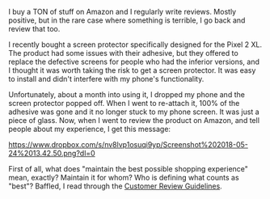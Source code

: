 I buy a TON of stuff on Amazon and I regularly write reviews. Mostly positive, but in the rare case where something is terrible, I go back and review that too.

I recently bought a screen protector specifically designed for the Pixel 2 XL. The product had some issues with their adhesive, but they offered to replace the defective screens for people who had the inferior versions, and I thought it was worth taking the risk to get a screen protector. It was easy to install and didn't interfere with my phone's functionality.

Unfortunately, about a month into using it, I dropped my phone and the screen protector popped off. When I went to re-attach it, 100% of the adhesive was gone and it no longer stuck to my phone screen. It was just a piece of glass. Now, when I went to review the product on Amazon, and tell people about my experience, I get this message:

https://www.dropbox.com/s/nv8lvp1osuqi9yp/Screenshot%202018-05-24%2013.42.50.png?dl=0

First of all, what does "maintain the best possible shopping experience" mean, exactly? Maintain it for whom? Who is defining what counts as "best"? Baffled, I read through the [Customer Review Guidelines](https://smile.amazon.com/gp/help/customer/display.html?ie=UTF8&nodeId=201929730).  
